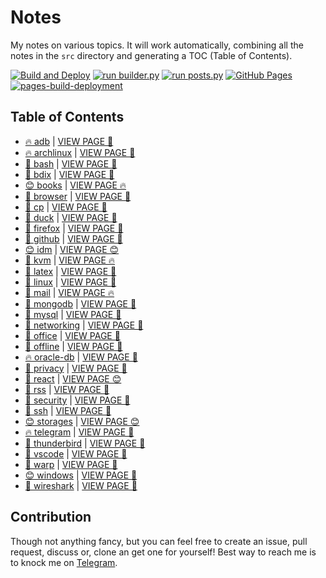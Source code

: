 # Notes

My notes on various topics. It will work automatically, combining all the notes in the `src` directory and generating a TOC (Table of Contents).

[![Build and Deploy](https://github.com/SharafatKarim/notes/actions/workflows/action.yml/badge.svg)](https://github.com/SharafatKarim/notes/actions/workflows/action.yml)
[![run builder.py](https://github.com/SharafatKarim/notes/actions/workflows/action.yml/badge.svg)](https://github.com/SharafatKarim/notes/actions/workflows/action.yml)
[![run posts.py](https://github.com/SharafatKarim/notes/actions/workflows/posts.yml/badge.svg)](https://github.com/SharafatKarim/notes/actions/workflows/posts.yml)
[![GitHub Pages](https://github.com/SharafatKarim/notes/actions/workflows/gh-pages.yml/badge.svg)](https://github.com/SharafatKarim/notes/actions/workflows/gh-pages.yml)
[![pages-build-deployment](https://github.com/SharafatKarim/notes/actions/workflows/pages/pages-build-deployment/badge.svg)](https://github.com/SharafatKarim/notes/actions/workflows/pages/pages-build-deployment)


## Table of Contents

- [🔥 adb](src/adb.md) | <a href='https://sharafat.is-a.dev/notes/adb' target='_blank'>VIEW PAGE 🤖</a>
- [🔥 archlinux](src/archlinux.md) | <a href='https://sharafat.is-a.dev/notes/archlinux' target='_blank'>VIEW PAGE 🤖</a>
- [🎉 bash](src/bash.md) | <a href='https://sharafat.is-a.dev/notes/bash' target='_blank'>VIEW PAGE 🎉</a>
- [🚀 bdix](src/bdix.md) | <a href='https://sharafat.is-a.dev/notes/bdix' target='_blank'>VIEW PAGE 👾</a>
- [😊 books](src/books.md) | <a href='https://sharafat.is-a.dev/notes/books' target='_blank'>VIEW PAGE 🔥</a>
- [🎸 browser](src/browser.md) | <a href='https://sharafat.is-a.dev/notes/browser' target='_blank'>VIEW PAGE 🌟</a>
- [🚀 cp](src/cp.md) | <a href='https://sharafat.is-a.dev/notes/cp' target='_blank'>VIEW PAGE 🍕</a>
- [🚀 duck](src/duck.md) | <a href='https://sharafat.is-a.dev/notes/duck' target='_blank'>VIEW PAGE 🎉</a>
- [🎸 firefox](src/firefox.md) | <a href='https://sharafat.is-a.dev/notes/firefox' target='_blank'>VIEW PAGE 👾</a>
- [🚀 github](src/github.md) | <a href='https://sharafat.is-a.dev/notes/github' target='_blank'>VIEW PAGE 🍕</a>
- [😊 idm](src/idm.md) | <a href='https://sharafat.is-a.dev/notes/idm' target='_blank'>VIEW PAGE 😊</a>
- [🎉 kvm](src/kvm.md) | <a href='https://sharafat.is-a.dev/notes/kvm' target='_blank'>VIEW PAGE 🔥</a>
- [🚀 latex](src/latex.md) | <a href='https://sharafat.is-a.dev/notes/latex' target='_blank'>VIEW PAGE 🚀</a>
- [👾 linux](src/linux.md) | <a href='https://sharafat.is-a.dev/notes/linux' target='_blank'>VIEW PAGE 🌟</a>
- [🚀 mail](src/mail.md) | <a href='https://sharafat.is-a.dev/notes/mail' target='_blank'>VIEW PAGE 🔥</a>
- [🎸 mongodb](src/mongodb.md) | <a href='https://sharafat.is-a.dev/notes/mongodb' target='_blank'>VIEW PAGE 🎸</a>
- [🎉 mysql](src/mysql.md) | <a href='https://sharafat.is-a.dev/notes/mysql' target='_blank'>VIEW PAGE 🎉</a>
- [🚀 networking](src/networking.md) | <a href='https://sharafat.is-a.dev/notes/networking' target='_blank'>VIEW PAGE 🍕</a>
- [🎉 office](src/office.md) | <a href='https://sharafat.is-a.dev/notes/office' target='_blank'>VIEW PAGE 🤖</a>
- [🍕 offline](src/offline.md) | <a href='https://sharafat.is-a.dev/notes/offline' target='_blank'>VIEW PAGE 🍕</a>
- [🔥 oracle-db](src/oracle-db.md) | <a href='https://sharafat.is-a.dev/notes/oracle-db' target='_blank'>VIEW PAGE 🚀</a>
- [🎉 privacy](src/privacy.md) | <a href='https://sharafat.is-a.dev/notes/privacy' target='_blank'>VIEW PAGE 🎸</a>
- [👾 react](src/react.md) | <a href='https://sharafat.is-a.dev/notes/react' target='_blank'>VIEW PAGE 😊</a>
- [🎉 rss](src/rss.md) | <a href='https://sharafat.is-a.dev/notes/rss' target='_blank'>VIEW PAGE 🌈</a>
- [🎉 security](src/security.md) | <a href='https://sharafat.is-a.dev/notes/security' target='_blank'>VIEW PAGE 🍕</a>
- [🎉 ssh](src/ssh.md) | <a href='https://sharafat.is-a.dev/notes/ssh' target='_blank'>VIEW PAGE 🎸</a>
- [😊 storages](src/storages.md) | <a href='https://sharafat.is-a.dev/notes/storages' target='_blank'>VIEW PAGE 😊</a>
- [🔥 telegram](src/telegram.md) | <a href='https://sharafat.is-a.dev/notes/telegram' target='_blank'>VIEW PAGE 👾</a>
- [🎉 thunderbird](src/thunderbird.md) | <a href='https://sharafat.is-a.dev/notes/thunderbird' target='_blank'>VIEW PAGE 🤖</a>
- [🤖 vscode](src/vscode.md) | <a href='https://sharafat.is-a.dev/notes/vscode' target='_blank'>VIEW PAGE 🌈</a>
- [🌟 warp](src/warp.md) | <a href='https://sharafat.is-a.dev/notes/warp' target='_blank'>VIEW PAGE 🍕</a>
- [😊 windows](src/windows.md) | <a href='https://sharafat.is-a.dev/notes/windows' target='_blank'>VIEW PAGE 🤖</a>
- [🤖 wireshark](src/wireshark.md) | <a href='https://sharafat.is-a.dev/notes/wireshark' target='_blank'>VIEW PAGE 👾</a>

## Contribution

Though not anything fancy, but you can feel free to create an issue, pull request, discuss or, clone an get one for yourself!
Best way to reach me is to knock me on [Telegram](https://t.me/SharafatKarim).

